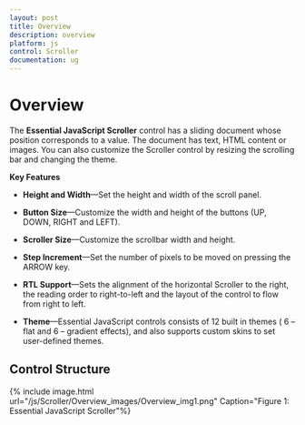 ```yaml
---
layout: post
title: Overview
description: overview
platform: js
control: Scroller
documentation: ug
---
```


# Overview

The **Essential JavaScript Scroller** control has a sliding document whose position corresponds to a value. The document has text, HTML content or images. You can also customize the Scroller control by resizing the scrolling bar and changing the theme.

**Key Features**

* **Height and Width**—Set the height and width of the scroll panel.

* **Button Size**—Customize the width and height of the buttons (UP, DOWN, RIGHT and LEFT).

* **Scroller Size**—Customize the scrollbar width and height.

* **Step Increment**—Set the number of pixels to be moved on pressing the ARROW key.

* **RTL Support**—Sets the alignment of the horizontal Scroller to the right, the reading order to right-to-left and the layout of the control to flow from right to left.

* **Theme**—Essential JavaScript controls consists of 12 built in themes ( 6 – flat and 6 – gradient effects), and also supports custom skins to set user-defined themes.

## Control Structure

{% include image.html url="/js/Scroller/Overview_images/Overview_img1.png" Caption="Figure 1: Essential JavaScript Scroller"%}

